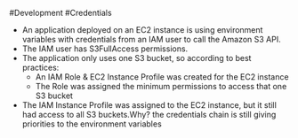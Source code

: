 #Development #Credentials 

- An application deployed on an EC2 instance is using environment variables with credentials from an IAM user to call the Amazon S3 API.
- The IAM user has S3FullAccess permissions.
- The application only uses one S3 bucket, so according to best practices: 
	-  An IAM Role & EC2 Instance Profile was created for the EC2 instance  
    - The Role was assigned the minimum permissions to access that one S3 bucket
- The IAM Instance Profile was assigned to the EC2 instance, but it still had access to all S3 buckets.Why? 
	the credentials chain is still giving priorities to the environment variables